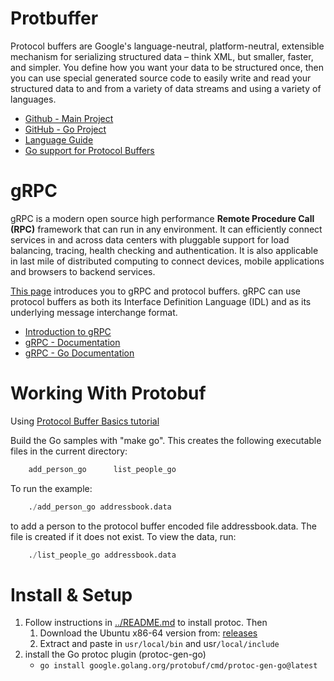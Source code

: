 # Protbuffer

Protocol buffers are Google's language-neutral, platform-neutral, extensible mechanism for serializing structured data – think XML, but smaller, faster, and simpler. You define how you want your data to be structured once, then you can use special generated source code to easily write and read your structured data to and from a variety of data streams and using a variety of languages.

* [Github - Main Project](https://github.com/protocolbuffers/protobuf)
* [GitHub - Go Project](https://github.com/protocolbuffers/protobuf-go)
* [Language Guide](https://developers.google.com/protocol-buffers/docs/overview)
* [Go support for Protocol Buffers](https://pkg.go.dev/google.golang.org/protobuf#section-readme)

# gRPC 

gRPC is a modern open source high performance **Remote Procedure Call (RPC)** framework that can run in any environment. It can efficiently connect services in and across data centers with pluggable support for load balancing, tracing, health checking and authentication. It is also applicable in last mile of distributed computing to connect devices, mobile applications and browsers to backend services.

[This page](https://grpc.io/docs/what-is-grpc/introduction/) introduces you to gRPC and protocol buffers. gRPC can use protocol buffers as both its Interface Definition Language (IDL) and as its underlying message interchange format.

* [Introduction to gRPC](https://grpc.io/docs/what-is-grpc/introduction/)
* [gRPC - Documentation](https://grpc.io/docs/)
* [gRPC - Go Documentation](https://grpc.io/docs/languages/go/)

# Working With Protobuf

Using [Protocol Buffer Basics tutorial](https://developers.google.com/protocol-buffers/docs/gotutorial)

Build the Go samples with "make go".  This creates the following
executable files in the current directory:
```s
    add_person_go      list_people_go
```

To run the example:
```s
    ./add_person_go addressbook.data
```

to add a person to the protocol buffer encoded file addressbook.data.  The file
is created if it does not exist.  To view the data, run:
```s
    ./list_people_go addressbook.data
```

# Install & Setup

1. Follow instructions in [../README.md](../README.md) to install protoc. Then
   1. Download the Ubuntu x86-64 version from: [releases](https://github.com/protocolbuffers/protobuf/releases)
   2. Extract and paste in `usr/local/bin` and usr`/local/include`
2. install the Go protoc plugin (protoc-gen-go)
   * `go install google.golang.org/protobuf/cmd/protoc-gen-go@latest`
